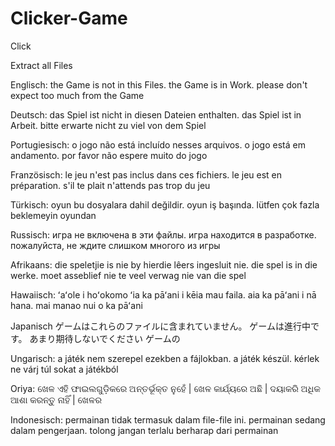 # Clicker-Game
Click

Extract all Files 

Englisch:
the Game is not in this Files.
the Game is in Work.
please don't expect too much
from the Game

Deutsch:
das Spiel ist nicht in diesen Dateien enthalten.
das Spiel ist in Arbeit.
bitte erwarte nicht zu viel
von dem Spiel

Portugiesisch:
o jogo não está incluído nesses arquivos.
o jogo está em andamento.
por favor não espere muito
 do jogo

Französisch:
le jeu n'est pas inclus dans ces fichiers.
le jeu est en préparation.
s'il te plait n'attends pas trop
du jeu

Türkisch:
oyun bu dosyalara dahil değildir.
oyun iş başında.
lütfen çok fazla beklemeyin
oyundan

Russisch:
игра не включена в эти файлы.
игра находится в разработке.
пожалуйста, не ждите слишком многого
из игры

Afrikaans:
die speletjie is nie by hierdie lêers ingesluit nie.
die spel is in die werke.
moet asseblief nie te veel verwag nie
van die spel

Hawaiisch:
ʻaʻole i hoʻokomo ʻia ka pāʻani i kēia mau faila.
aia ka pāʻani i nā hana.
mai manao nui
o ka pāʻani

Japanisch
ゲームはこれらのファイルに含まれていません。
ゲームは進行中です。
あまり期待しないでください
ゲームの

Ungarisch:
a játék nem szerepel ezekben a fájlokban.
a játék készül.
kérlek ne várj túl sokat
a játékból

Oriya:
ଖେଳ ଏହି ଫାଇଲଗୁଡ଼ିକରେ ଅନ୍ତର୍ଭୂକ୍ତ ନୁହେଁ |
ଖେଳ କାର୍ଯ୍ୟରେ ଅଛି |
ଦୟାକରି ଅଧିକ ଆଶା କରନ୍ତୁ ନାହିଁ |
ଖେଳର

Indonesisch:
permainan tidak termasuk dalam file-file ini.
permainan sedang dalam pengerjaan.
tolong jangan terlalu berharap
dari permainan
